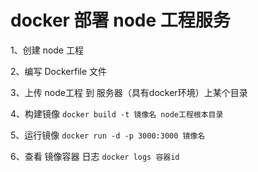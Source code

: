 # docker 部署 node 工程服务

1、创建 node 工程

2、编写 Dockerfile 文件

3、上传 node工程 到 服务器（具有docker环境）上某个目录

4、构建镜像 `docker build -t 镜像名 node工程根本目录`

5、运行镜像 `docker run -d -p 3000:3000 镜像名`

6、查看 镜像容器 日志 `docker logs 容器id`

